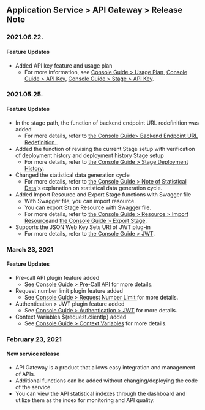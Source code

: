 ## Application Service > API Gateway > Release Note

### 2021.06.22.
#### Feature Updates
* Added API key feature and usage plan
    * For more information, see [Console Guide > Usage Plan](./console-guide/#usage-plan), [Console Guide > API Key](./console-guide/#api-key_1), [Console Guide > Stage > API Key](./console-guide/#api-key).

### 2021.05.25.
#### Feature Updates
* In the stage path, the function of backend endpoint URL redefinition was added
    * For more details, refer to [the Console Guide> Backend Endpoint URL Redefinition ](./console-guide/#backend-endpoint-url-redefinition).
* Added the function of revising the current Stage setup with verification of deployment history and deployment history Stage setup
    * For more details, refer to [the Console Guide > Stage Deployment History](./console-guide/#stage-deployment-history).
* Changed the statistical data generation cycle
    * For more details, refer to [the Console Guide > Note of Statistical Data](./console-guide/#note-of-statistical-data)'s explanation on  statistical data generation cycle.
* Added Import Resource and Export Stage functions with Swagger file
    * With Swagger file, you can import resource.
    * You can export Stage Resource with Swagger file.
    * For more details, refer to [the Console Guide > Resource > Import Resource](./console-guide/#import-resource)and [the Console Guide > Export Stage](./console-guide/#export-stage).
* Supports the JSON Web Key Sets URI of JWT plug-in
    * For more details, refer to [the Console Guide > JWT](./console-guide/#jwt).

### March 23, 2021
#### Feature Updates
* Pre-call API plugin feature added
    * See [Console Guide > Pre-Call API](./console-guide/#pre-call-api) for more details.
* Request number limit plugin feature added
    * See [Console Guide > Request Number Limit ](./console-guide/#request-number-limit) for more details.
* Authentication > JWT plugin feature added
    * See [Console Guide > Authentication > JWT](./console-guide/#authentication-jwt) for more details.
* Context Variables ${request.clientIp} added
    * See [Console Guide > Context Variables](./console-guide/#context-variables) for more details.

### February 23, 2021
#### New service release 
* API Gateway is a product that allows easy integration and management of APIs.
* Additional functions can be added without changing/deploying the code of the service.
* You can view the API statistical indexes through the dashboard and utilize them as the index for monitoring and API quality.
